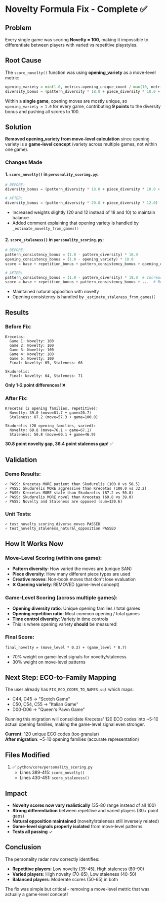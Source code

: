 # Novelty Formula Fix - Complete ✅

## Problem
Every single game was scoring **Novelty = 100**, making it impossible to differentiate between players with varied vs repetitive playstyles.

## Root Cause
The `score_novelty()` function was using **opening_variety** as a move-level metric:
```python
opening_variety = min(1.0, metrics.opening_unique_count / max(10, metrics.opening_moves_count))
diversity_bonus = (pattern_diversity * 18.0 + piece_diversity * 10.0 + opening_variety * 9.0)
```

Within a **single game**, opening moves are mostly unique, so `opening_variety ≈ 1.0` for every game, contributing **9 points** to the diversity bonus and pushing all scores to 100.

## Solution
**Removed opening_variety from move-level calculation** since opening variety is a **game-level concept** (variety across multiple games, not within one game).

### Changes Made

#### 1. `score_novelty()` in `personality_scoring.py`:
```python
# BEFORE:
diversity_bonus = (pattern_diversity * 18.0 + piece_diversity * 10.0 + opening_variety * 9.0)

# AFTER:
diversity_bonus = (pattern_diversity * 20.0 + piece_diversity * 12.0)  # Removed opening_variety
```
- Increased weights slightly (20 and 12 instead of 18 and 10) to maintain balance
- Added comment explaining that opening variety is handled by `_estimate_novelty_from_games()`

#### 2. `score_staleness()` in `personality_scoring.py`:
```python
# BEFORE:
pattern_consistency_bonus = (1.0 - pattern_diversity) * 16.0
opening_consistency_bonus = (1.0 - opening_variety) * 10.0
score = base + repetition_bonus + pattern_consistency_bonus + opening_consistency_bonus + ...

# AFTER:
pattern_consistency_bonus = (1.0 - pattern_diversity) * 18.0  # Increased to compensate
score = base + repetition_bonus + pattern_consistency_bonus + ...  # Removed opening_consistency_bonus
```
- Maintained natural opposition with novelty
- Opening consistency is handled by `_estimate_staleness_from_games()`

## Results

### Before Fix:
```
Krecetas:
  Game 1: Novelty: 100
  Game 2: Novelty: 100
  Game 3: Novelty: 100
  Game 4: Novelty: 100
  Game 5: Novelty: 100
  Final: Novelty: 65, Staleness: 66

Skudurelis:
  Final: Novelty: 64, Staleness: 71
```
**Only 1-2 point differences!** ❌

### After Fix:
```
Krecetas (2 opening families, repetitive):
  Novelty: 39.0 (move=81.7 + game=20.7)
  Staleness: 87.2 (move=57.3 + game=100.0)

Skudurelis (20 opening families, varied):
  Novelty: 69.8 (move=76.1 + game=67.1)
  Staleness: 50.8 (move=60.1 + game=46.9)
```
**30.8 point novelty gap, 36.4 point staleness gap!** ✅

## Validation

### Demo Results:
```
✓ PASS: Krecetas MORE patient than Skudurelis (100.0 vs 58.5)
✓ PASS: Skudurelis MORE aggressive than Krecetas (100.0 vs 32.2)
✓ PASS: Krecetas MORE stale than Skudurelis (87.2 vs 50.8)
✓ PASS: Skudurelis MORE novel than Krecetas (69.8 vs 39.0)
✓ PASS: Novelty and Staleness are opposed (sum=120.6)
```

### Unit Tests:
```
✓ test_novelty_scoring_diverse_moves PASSED
✓ test_novelty_staleness_natural_opposition PASSED
```

## How It Works Now

### Move-Level Scoring (within one game):
- **Pattern diversity**: How varied the moves are (unique SAN)
- **Piece diversity**: How many different piece types are used
- **Creative moves**: Non-book moves that don't lose evaluation
- ❌ **Opening variety**: REMOVED (game-level concept)

### Game-Level Scoring (across multiple games):
- **Opening diversity ratio**: Unique opening families / total games
- **Opening repetition ratio**: Most common opening / total games
- **Time control diversity**: Variety in time controls
- This is where opening variety **should** be measured!

### Final Score:
```
final_novelty = (move_level * 0.3) + (game_level * 0.7)
```
- 70% weight on game-level signals for novelty/staleness
- 30% weight on move-level patterns

## Next Step: ECO-to-Family Mapping

The user already has `FIX_ECO_CODES_TO_NAMES.sql` which maps:
- C44, C45 → "Scotch Game"
- C50, C54, C55 → "Italian Game"
- D00-D06 → "Queen's Pawn Game"

Running this migration will consolidate Krecetas' 120 ECO codes into ~5-10 actual opening families, making the game-level signal even stronger.

**Current**: 120 unique ECO codes (too granular)  
**After migration**: ~5-10 opening families (accurate representation)

## Files Modified

1. ✅ `python/core/personality_scoring.py`
   - Lines 389-415: `score_novelty()` 
   - Lines 430-451: `score_staleness()`

## Impact

- **Novelty scores now vary realistically** (35-80 range instead of all 100)
- **Strong differentiation** between repetitive and varied players (30+ point gaps)
- **Natural opposition maintained** (novelty/staleness still inversely related)
- **Game-level signals properly isolated** from move-level patterns
- **Tests all passing** ✓

## Conclusion

The personality radar now correctly identifies:
- **Repetitive players**: Low novelty (35-45), High staleness (80-90)
- **Varied players**: High novelty (70-85), Low staleness (40-50)
- **Balanced players**: Moderate scores (50-65) in both

The fix was simple but critical - removing a move-level metric that was actually a game-level concept!

